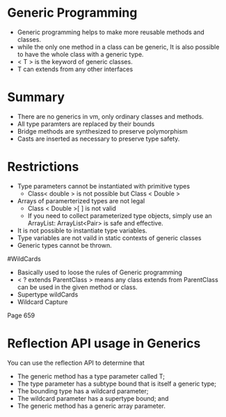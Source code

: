# Generic Programming
- Generic programming helps to make more reusable methods and classes.
- while the only one method in a class can be generic, It is also possible to have the whole class with a generic type.
- < T > is the keyword of generic classes.
- T can extends from any other interfaces

# Summary
- There are no generics in vm, only ordinary classes and methods.
- All type paramters are replaced by their bounds
- Bridge methods are synthesized to preserve polymorphism
- Casts are inserted as necessary to preserve type safety.

# Restrictions
- Type parameters cannot be instantiated with primitive types
    * Class< double > is not possible but Class < Double >
- Arrays of paramerterized types are not legal
    - Class < Double >[ ] is not valid
    - If you need to collect parameterized type objects, simply use an ArrayList: ArrayList<Pair<String>> is safe and effective.
- It is not possible to instantiate type variables.
- Type variables are not vaild in static contexts of generic classes
- Generic types cannot be thrown.

#WildCards
- Basically used to loose the rules of Generic programming
- < ? extends ParentClass > means any class extends from ParentClass can be used in the given method or class.
- Supertype wildCards
- Wildcard Capture

Page 659

# Reflection API usage in Generics
You can use the reflection API to determine that
- The generic method has a type parameter called T;
- The type parameter has a subtype bound that is itself a generic type;
- The bounding type has a wildcard parameter;
- The wildcard parameter has a supertype bound; and
- The generic method has a generic array parameter.

